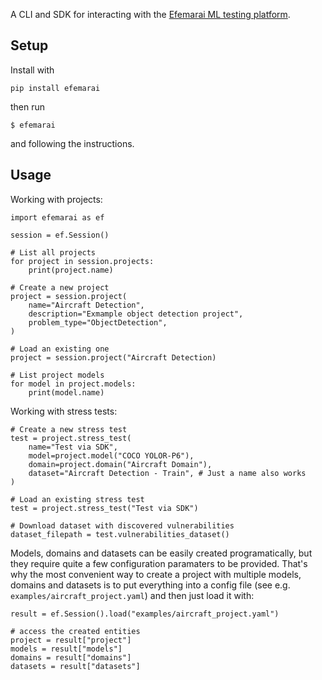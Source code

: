 A CLI and SDK for interacting with the [Efemarai ML testing platform](https://efemarai.com).

## Setup

Install with
```
pip install efemarai
```
then run
```
$ efemarai
```
and following the instructions.

## Usage

Working with projects:
```
import efemarai as ef

session = ef.Session()

# List all projects
for project in session.projects:
    print(project.name)

# Create a new project
project = session.project(
    name="Aircraft Detection",
    description="Exmample object detection project",
    problem_type="ObjectDetection",
)

# Load an existing one
project = session.project("Aircraft Detection)

# List project models
for model in project.models:
    print(model.name)
```

Working with stress tests:
```
# Create a new stress test
test = project.stress_test(
    name="Test via SDK",
    model=project.model("COCO YOLOR-P6"),
    domain=project.domain("Aircraft Domain"),
    dataset="Aircraft Detection - Train", # Just a name also works
)

# Load an existing stress test
test = project.stress_test("Test via SDK")

# Download dataset with discovered vulnerabilities
dataset_filepath = test.vulnerabilities_dataset()
```
Models, domains and datasets can be easily created programatically, but
they require quite a few configuration paramaters to be provided. That's
why the most convenient way to create a project with multiple models, domains
and datasets is to put everything into a config file (see e.g.
`examples/aircraft_project.yaml`) and then just load it with:

```
result = ef.Session().load("examples/aircraft_project.yaml")

# access the created entities
project = result["project"]
models = result["models"]
domains = result["domains"]
datasets = result["datasets"]
```
